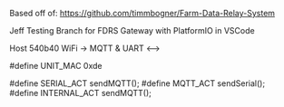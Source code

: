 Based off of: https://github.com/timmbogner/Farm-Data-Relay-System


Jeff Testing Branch for FDRS Gateway with PlatformIO in VSCode

Host 540b40
WiFi -> MQTT & UART <-->

#define UNIT_MAC           0xde


#define SERIAL_ACT     sendMQTT();
#define MQTT_ACT       sendSerial();   
#define INTERNAL_ACT   sendMQTT();